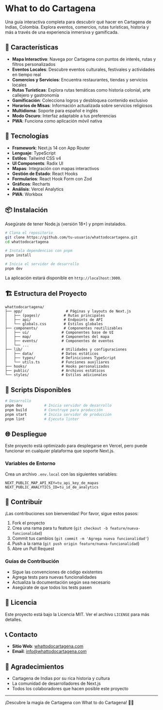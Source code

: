 # What to do Cartagena

Una guía interactiva completa para descubrir qué hacer en Cartagena de Indias, Colombia. Explora eventos, comercios, rutas turísticas, historia y más a través de una experiencia inmersiva y gamificada.

## 🌟 Características

- **Mapa Interactivo**: Navega por Cartagena con puntos de interés, rutas y filtros personalizados
- **Eventos Locales**: Descubre eventos culturales, festivales y actividades en tiempo real
- **Comercios y Servicios**: Encuentra restaurantes, tiendas y servicios locales
- **Rutas Turísticas**: Explora rutas temáticas como historia colonial, arte callejero y gastronomía
- **Gamificación**: Colecciona logros y desbloquea contenido exclusivo
- **Horarios de Misas**: Información actualizada sobre servicios religiosos
- **Multidioma**: Soporte para español e inglés
- **Modo Oscuro**: Interfaz adaptable a tus preferencias
- **PWA**: Funciona como aplicación móvil nativa

## 🚀 Tecnologías

- **Framework**: Next.js 14 con App Router
- **Lenguaje**: TypeScript
- **Estilos**: Tailwind CSS v4
- **UI Components**: Radix UI
- **Mapas**: Integración con mapas interactivos
- **Gestión de Estado**: React Hooks
- **Formularios**: React Hook Form con Zod
- **Gráficos**: Recharts
- **Análisis**: Vercel Analytics
- **PWA**: Workbox

## 📦 Instalación

Asegúrate de tener Node.js (versión 18+) y pnpm instalados.

```bash
# Clona el repositorio
git clone https://github.com/tu-usuario/whattodocartagena.git
cd whattodocartagena

# Instala dependencias con pnpm
pnpm install

# Inicia el servidor de desarrollo
pnpm dev
```

La aplicación estará disponible en `http://localhost:3000`.

## 🏗️ Estructura del Proyecto

```
whattodocartagena/
├── app/                    # Páginas y layouts de Next.js
│   ├── (pages)/           # Rutas principales
│   ├── api/               # Endpoints de API
│   └── globals.css        # Estilos globales
├── components/            # Componentes reutilizables
│   ├── ui/               # Componentes base de UI
│   ├── map/              # Componentes del mapa
│   ├── events/           # Componentes de eventos
│   └── ...
├── lib/                  # Utilidades y configuraciones
│   ├── data/             # Datos estáticos
│   ├── types/            # Definiciones TypeScript
│   └── utils.ts          # Funciones auxiliares
├── hooks/                # Hooks personalizados
├── public/               # Archivos estáticos
└── styles/               # Estilos adicionales
```

## 📜 Scripts Disponibles

```bash
# Desarrollo
pnpm dev          # Inicia servidor de desarrollo
pnpm build        # Construye para producción
pnpm start        # Inicia servidor de producción
pnpm lint         # Ejecuta linter
```

## 🌐 Despliegue

Este proyecto está optimizado para desplegarse en Vercel, pero puede funcionar en cualquier plataforma que soporte Next.js.

### Variables de Entorno

Crea un archivo `.env.local` con las siguientes variables:

```env
NEXT_PUBLIC_MAP_API_KEY=tu_api_key_de_mapas
NEXT_PUBLIC_ANALYTICS_ID=tu_id_de_analytics
```

## 🤝 Contribuir

¡Las contribuciones son bienvenidas! Por favor, sigue estos pasos:

1. Fork el proyecto
2. Crea una rama para tu feature (`git checkout -b feature/nueva-funcionalidad`)
3. Commit tus cambios (`git commit -m 'Agrega nueva funcionalidad'`)
4. Push a la rama (`git push origin feature/nueva-funcionalidad`)
5. Abre un Pull Request

### Guías de Contribución

- Sigue las convenciones de código existentes
- Agrega tests para nuevas funcionalidades
- Actualiza la documentación según sea necesario
- Asegúrate de que todos los tests pasen

## 📄 Licencia

Este proyecto está bajo la Licencia MIT. Ver el archivo `LICENSE` para más detalles.

## 📞 Contacto

- **Sitio Web**: [whattodocartagena.com](https://whattodocartagena.com)
- **Email**: info@whattodocartagena.com

## 🙏 Agradecimientos

- Cartagena de Indias por su rica historia y cultura
- La comunidad de desarrolladores de Next.js
- Todos los colaboradores que hacen posible este proyecto

---

¡Descubre la magia de Cartagena con What to do Cartagena! 🏰✨